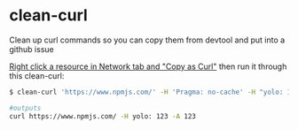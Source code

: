 clean-curl
===

Clean up curl commands so you can copy them from devtool and put into a github issue

[Right click a resource in Network tab and "Copy as Curl"](https://twitter.com/chromiumdev/status/317183238026186752) then run it through this clean-curl:


```bash
$ clean-curl 'https://www.npmjs.com/' -H 'Pragma: no-cache' -H "yolo: 123" -H 'Accept-Encoding: gzip, deflate, sdch' -H 'Accept-Language: en-US,en;q=0.8,st;q=0.6' -H 'User-Agent: Mozilla/5.0 (Macintosh; Intel Mac OS X 10_10_4) AppleWebKit/537.36 (KHTML, like Gecko) Chrome/46.0.2490.86 Safari/537.36' -H 'Accept: */*' -H 'Referer: https://www.npmjs.com/package/minimist' -H 'Connection: keep-alive' -H 'Cache-Control: no-cache' -A 123

#outputs
curl https://www.npmjs.com/ -H yolo: 123 -A 123
```
